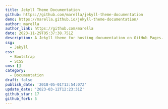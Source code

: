 ```yaml
---
title: Jekyll Theme Documentation
github: https://github.com/marella/jekyll-theme-documentation
demo: https://marella.github.io/jekyll-theme-documentation/
author: marella
author_link: https://github.com/marella
date: 2023-11-29T05:37:38.751Z
description: A Jekyll theme for hosting documentation on GitHub Pages.
ssg:
  - Jekyll
css:
  - Bootstrap
  - SCSS
cms: []
category:
  - Documentation
draft: false
publish_date: '2018-05-01T13:54:07Z'
update_date: '2023-03-12T12:23:31Z'
github_star: 17
github_fork: 5
---
```

